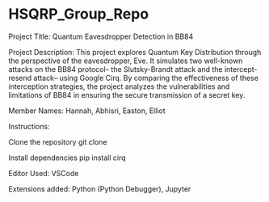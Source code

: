 # HSQRP_Group_Repo
Project Title: Quantum Eavesdropper Detection in BB84

Project Description: This project explores Quantum Key Distribution through the perspective of the eavesdropper, Eve. It simulates two well-known attacks on the BB84 protocol– the Slutsky-Brandt attack and the intercept-resend attack– using Google Cirq. By comparing the effectiveness of these interception strategies, the project analyzes the vulnerabilities and limitations of BB84 in ensuring the secure transmission of a secret key.

Member Names: Hannah, Abhisri, Easton, Elliot

Instructions:

Clone the repository
    git clone <URL> 

Install dependencies
    pip install cirq

Editor Used: VSCode

Extensions added: Python (Python Debugger), Jupyter